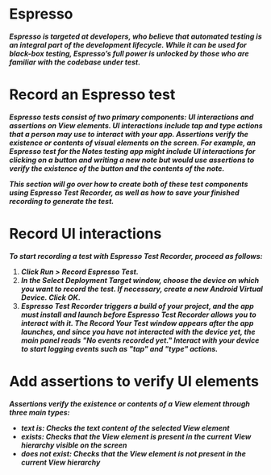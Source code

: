 # Espresso
***Espresso is targeted at developers, who believe that automated testing is an integral part of the development lifecycle. While it can be used for black-box testing, Espresso’s full power is unlocked by those who are familiar with the codebase under test.***

# Record an Espresso test
***Espresso tests consist of two primary components: UI interactions and assertions on View elements. UI interactions include tap and type actions that a person may use to interact with your app. Assertions verify the existence or contents of visual elements on the screen. For example, an Espresso test for the Notes testing app might include UI interactions for clicking on a button and writing a new note but would use assertions to verify the existence of the button and the contents of the note.***

***This section will go over how to create both of these test components using Espresso Test Recorder, as well as how to save your finished recording to generate the test.***

# Record UI interactions

***To start recording a test with Espresso Test Recorder, proceed as follows:***

1. ***Click Run > Record Espresso Test.***
2. ***In the Select Deployment Target window, choose the device on which you want to record the test. If necessary, create a new Android Virtual Device. Click OK.***
3. ***Espresso Test Recorder triggers a build of your project, and the app must install and launch before Espresso Test Recorder allows you to interact with it. The Record Your Test window appears after the app launches, and since you have not interacted with the device yet, the main panel reads "No events recorded yet." Interact with your device to start logging events such as "tap" and "type" actions.***

 # Add assertions to verify UI elements

***Assertions verify the existence or contents of a View element through three main types:***

- ***text is: Checks the text content of the selected View element***
- ***exists: Checks that the View element is present in the current View hierarchy visible on the screen***
- ***does not exist: Checks that the View element is not present in the current View hierarchy***